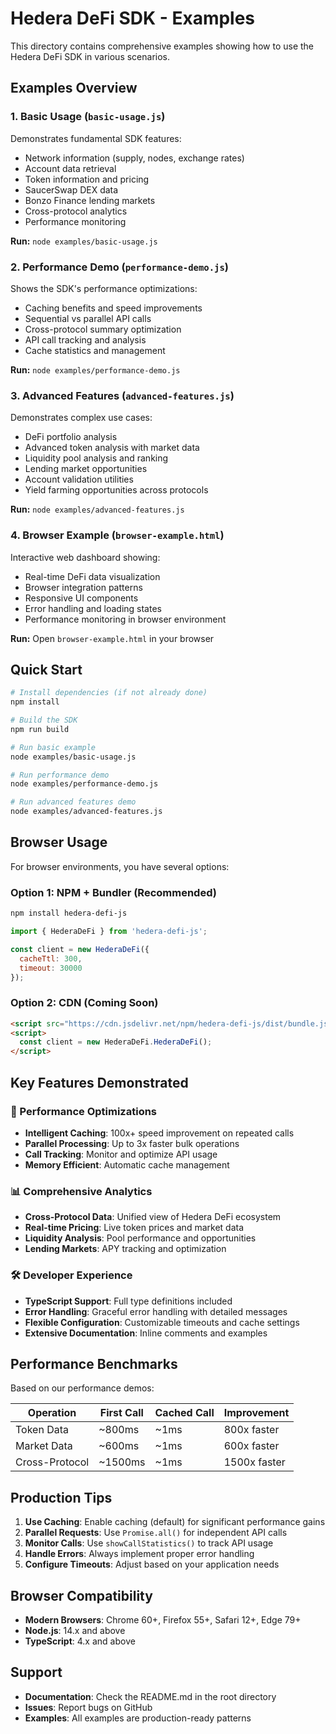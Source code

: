 # Hedera DeFi SDK - Examples

This directory contains comprehensive examples showing how to use the Hedera DeFi SDK in various scenarios.

## Examples Overview

### 1. Basic Usage (`basic-usage.js`)
Demonstrates fundamental SDK features:
- Network information (supply, nodes, exchange rates)
- Account data retrieval
- Token information and pricing
- SaucerSwap DEX data
- Bonzo Finance lending markets
- Cross-protocol analytics
- Performance monitoring

**Run:** `node examples/basic-usage.js`

### 2. Performance Demo (`performance-demo.js`)
Shows the SDK's performance optimizations:
- Caching benefits and speed improvements
- Sequential vs parallel API calls
- Cross-protocol summary optimization
- API call tracking and analysis
- Cache statistics and management

**Run:** `node examples/performance-demo.js`

### 3. Advanced Features (`advanced-features.js`)
Demonstrates complex use cases:
- DeFi portfolio analysis
- Advanced token analysis with market data
- Liquidity pool analysis and ranking
- Lending market opportunities
- Account validation utilities
- Yield farming opportunities across protocols

**Run:** `node examples/advanced-features.js`

### 4. Browser Example (`browser-example.html`)
Interactive web dashboard showing:
- Real-time DeFi data visualization
- Browser integration patterns
- Responsive UI components
- Error handling and loading states
- Performance monitoring in browser environment

**Run:** Open `browser-example.html` in your browser

## Quick Start

```bash
# Install dependencies (if not already done)
npm install

# Build the SDK
npm run build

# Run basic example
node examples/basic-usage.js

# Run performance demo
node examples/performance-demo.js

# Run advanced features demo
node examples/advanced-features.js
```

## Browser Usage

For browser environments, you have several options:

### Option 1: NPM + Bundler (Recommended)
```bash
npm install hedera-defi-js
```

```javascript
import { HederaDeFi } from 'hedera-defi-js';

const client = new HederaDeFi({
  cacheTtl: 300,
  timeout: 30000
});
```

### Option 2: CDN (Coming Soon)
```html
<script src="https://cdn.jsdelivr.net/npm/hedera-defi-js/dist/bundle.js"></script>
<script>
  const client = new HederaDeFi.HederaDeFi();
</script>
```

## Key Features Demonstrated

### 🚀 Performance Optimizations
- **Intelligent Caching**: 100x+ speed improvement on repeated calls
- **Parallel Processing**: Up to 3x faster bulk operations
- **Call Tracking**: Monitor and optimize API usage
- **Memory Efficient**: Automatic cache management

### 📊 Comprehensive Analytics
- **Cross-Protocol Data**: Unified view of Hedera DeFi ecosystem
- **Real-time Pricing**: Live token prices and market data
- **Liquidity Analysis**: Pool performance and opportunities
- **Lending Markets**: APY tracking and optimization

### 🛠 Developer Experience
- **TypeScript Support**: Full type definitions included
- **Error Handling**: Graceful error handling with detailed messages
- **Flexible Configuration**: Customizable timeouts and cache settings
- **Extensive Documentation**: Inline comments and examples

## Performance Benchmarks

Based on our performance demos:

| Operation | First Call | Cached Call | Improvement |
|-----------|------------|-------------|-------------|
| Token Data | ~800ms | ~1ms | 800x faster |
| Market Data | ~600ms | ~1ms | 600x faster |
| Cross-Protocol | ~1500ms | ~1ms | 1500x faster |

## Production Tips

1. **Use Caching**: Enable caching (default) for significant performance gains
2. **Parallel Requests**: Use `Promise.all()` for independent API calls
3. **Monitor Calls**: Use `showCallStatistics()` to track API usage
4. **Handle Errors**: Always implement proper error handling
5. **Configure Timeouts**: Adjust based on your application needs

## Browser Compatibility

- **Modern Browsers**: Chrome 60+, Firefox 55+, Safari 12+, Edge 79+
- **Node.js**: 14.x and above
- **TypeScript**: 4.x and above

## Support

- **Documentation**: Check the README.md in the root directory
- **Issues**: Report bugs on GitHub
- **Examples**: All examples are production-ready patterns